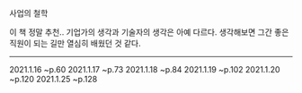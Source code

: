 사업의 철학

이 책 정말 추천.. 
기업가의 생각과 기술자의 생각은 아예 다르다. 생각해보면 그간 좋은 직원이 되는 길만 열심히 배웠던 것 같다.


---
2021.1.16 ~p.60
2021.1.17 ~p.73
2021.1.18 ~p.84
2021.1.19 ~p.102
2021.1.20 ~p.120
2021.1.25 ~p.128